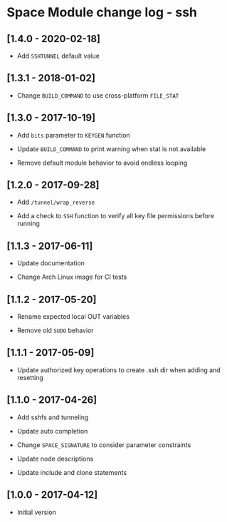 # Space Module change log - ssh

## [1.4.0 - 2020-02-18]

+ Add `SSHTUNNEL` default value


## [1.3.1 - 2018-01-02]

* Change `BUILD_COMMAND` to use cross-platform `FILE_STAT`


## [1.3.0 - 2017-10-19]

+ Add `bits` parameter to `KEYGEN` function

* Update `BUILD_COMMAND` to print warning when stat is not available

- Remove default module behavior to avoid endless looping


## [1.2.0 - 2017-09-28]

+ Add `/tunnel/wrap_reverse`

+ Add a check to `SSH` function to verify all key file permissions before running


## [1.1.3 - 2017-06-11]

* Update documentation

* Change Arch Linux image for CI tests


## [1.1.2 - 2017-05-20]

* Rename expected local OUT variables

- Remove old `SUDO` behavior


## [1.1.1 - 2017-05-09]

* Update authorized key operations to create .ssh dir when adding and resetting


## [1.1.0 - 2017-04-26]

+ Add sshfs and tunneling

* Update auto completion

* Change `SPACE_SIGNATURE` to consider parameter constraints

* Update node descriptions

* Update include and clone statements


## [1.0.0 - 2017-04-12]

+ Initial version
